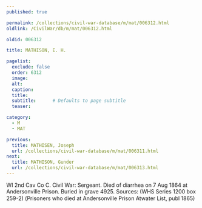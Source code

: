 ```yaml
---
published: true

permalink: /collections/civil-war-database/m/mat/006312.html
oldlink: /CivilWar/db/m/mat/006312.html

oldid: 006312

title: MATHISON, E. H.

pagelist:
  exclude: false
  order: 6312
  image: 
  alt:
  caption:
  title:
  subtitle:      # Defaults to page subtitle
  teaser:

category: 
  - M 
  - MAT

previous:
  title: MATHISEN, Joseph
  url: /collections/civil-war-database/m/mat/006311.html  
next:
  title: MATHISON, Gunder
  url: /collections/civil-war-database/m/mat/006313.html   
---
```

WI 2nd Cav Co C. Civil War: Sergeant. Died of diarrhea on 7 Aug 1864 at Andersonville Prison. Buried in grave 4925. Sources: (WHS Series 1200 box 259-2) (&#147;Prisoners who died at Andersonville Prison&#148; Atwater List, publ 1865)